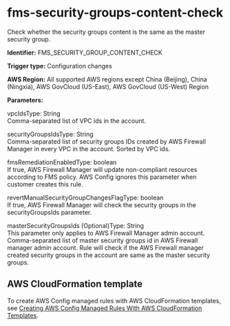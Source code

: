 # fms\-security\-groups\-content\-check<a name="fms-security-groups-content-check"></a>

Check whether the security groups content is the same as the master security group\. 

**Identifier:** FMS\_SECURITY\_GROUP\_CONTENT\_CHECK

**Trigger type:** Configuration changes

**AWS Region:** All supported AWS regions except China \(Beijing\), China \(Ningxia\), AWS GovCloud \(US\-East\), AWS GovCloud \(US\-West\) Region

**Parameters:**

vpcIdsType: String  
Comma\-separated list of VPC ids in the account\.

securityGroupsIdsType: String  
Comma\-separated list of security groups IDs created by AWS Firewall Manager in every VPC in the account\. Sorted by VPC ids\.

fmsRemediationEnabledType: boolean  
If true, AWS Firewall Manager will update non\-compliant resources according to FMS policy\. AWS Config ignores this parameter when customer creates this rule\.

revertManualSecurityGroupChangesFlagType: boolean  
If true, AWS Firewall Manager will check the security groups in the securityGroupsIds parameter\.

masterSecurityGroupsIds \(Optional\)Type: String  
This parameter only applies to AWS Firewall Manager admin account\. Comma\-separated list of master security groups id in AWS Firewall manager admin account\. Rule will check if the AWS Firewall manager created security groups in the account are same as the master security groups\.

## AWS CloudFormation template<a name="w24aac11c29c17b7d183c15"></a>

To create AWS Config managed rules with AWS CloudFormation templates, see [Creating AWS Config Managed Rules With AWS CloudFormation Templates](aws-config-managed-rules-cloudformation-templates.md)\.